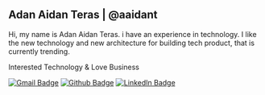 ## Adan Aidan Teras | @aaidant

Hi, my name is Adan Aidan Teras. i have an experience in technology. I like the new technology and new architecture for building tech product, that is currently trending.

Interested Technology & Love Business


[![Gmail Badge](https://img.shields.io/badge/gmail--white?style=social&logo=gmail)](mailto:ella.shella24@gmail.com)
[![Github Badge](https://img.shields.io/badge/Instagram--white?style=social&logo=instagram)](https://instagram.com/aaidant/)
[![LinkedIn Badge](https://img.shields.io/badge/Linkedin--white?style=social&logo=linkedin)](https://www.linkedin.com/in/adan-aidan-teras/)
